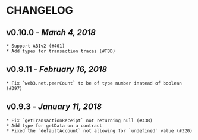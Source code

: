 # CHANGELOG

## v0.10.0 - _March 4, 2018_

    * Support ABIv2 (#401)
    * Add types for transaction traces (#TBD)

## v0.9.11 - _February 16, 2018_

    * Fix `web3.net.peerCount` to be of type number instead of boolean (#397)

## v0.9.3 - _January 11, 2018_

    * Fix `getTransactionReceipt` not returning null (#338)
    * Add type for getData on a contract
    * Fixed the `defaultAccount` not allowing for `undefined` value (#320)
